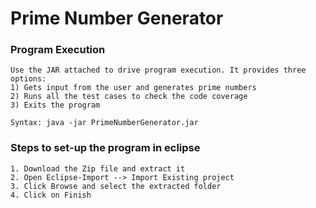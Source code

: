 Prime Number Generator
======================================

### Program Execution

	Use the JAR attached to drive program execution. It provides three options:
	1) Gets input from the user and generates prime numbers
	2) Runs all the test cases to check the code coverage
	3) Exits the program
	
	Syntax: java -jar PrimeNumberGenerator.jar

### Steps to set-up the program in eclipse

	1. Download the Zip file and extract it
	2. Open Eclipse-Import --> Import Existing project
	3. Click Browse and select the extracted folder
	4. Click on Finish

